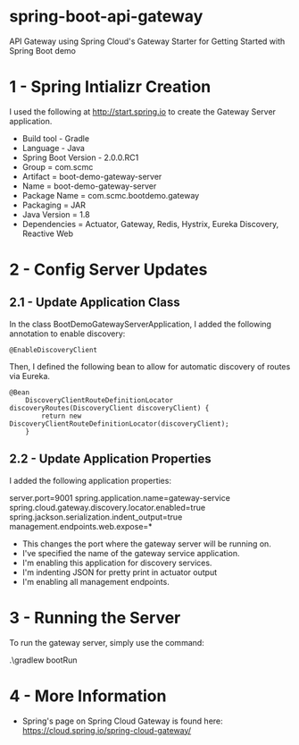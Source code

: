 # spring-boot-api-gateway

API Gateway using Spring Cloud's Gateway Starter for Getting Started with Spring Boot demo

# 1 - Spring Intializr Creation

I used the following at http://start.spring.io to create the Gateway Server application.

* Build tool - Gradle 
* Language - Java
* Spring Boot Version - 2.0.0.RC1 
* Group = com.scmc
* Artifact = boot-demo-gateway-server
* Name = boot-demo-gateway-server
* Package Name = com.scmc.bootdemo.gateway
* Packaging = JAR
* Java Version = 1.8
* Dependencies = Actuator, Gateway, Redis, Hystrix, Eureka Discovery, Reactive Web

# 2 - Config Server Updates

## 2.1 - Update Application Class

In the class BootDemoGatewayServerApplication, I added the following annotation to enable discovery:

```
@EnableDiscoveryClient
```

Then, I defined the following bean to allow for automatic discovery of routes via Eureka. 

```
@Bean
	DiscoveryClientRouteDefinitionLocator discoveryRoutes(DiscoveryClient discoveryClient) {
		return new DiscoveryClientRouteDefinitionLocator(discoveryClient);
	}
```

## 2.2 - Update Application Properties

I added the following application properties:

server.port=9001
spring.application.name=gateway-service
spring.cloud.gateway.discovery.locator.enabled=true
spring.jackson.serialization.indent_output=true
management.endpoints.web.expose=*

* This changes the port where the gateway server will be running on.
* I've specified the name of the gateway service application.
* I'm enabling this application for discovery services.
* I'm indenting JSON for pretty print in actuator output
* I'm enabling all management endpoints.

# 3 - Running the Server

To run the gateway server, simply use the command:

.\gradlew bootRun


# 4 - More Information

* Spring's page on Spring Cloud Gateway is found here: https://cloud.spring.io/spring-cloud-gateway/
